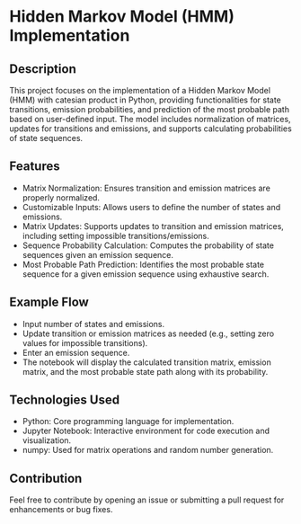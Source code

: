 # Hidden Markov Model (HMM) Implementation

## Description
This project focuses on the implementation of a Hidden Markov Model (HMM) with catesian product in Python, providing functionalities for state transitions, emission probabilities, and prediction of the most probable path based on user-defined input. The model includes normalization of matrices, updates for transitions and emissions, and supports calculating probabilities of state sequences.

## Features
- Matrix Normalization: Ensures transition and emission matrices are properly normalized.
- Customizable Inputs: Allows users to define the number of states and emissions.
- Matrix Updates: Supports updates to transition and emission matrices, including setting impossible transitions/emissions.
- Sequence Probability Calculation: Computes the probability of state sequences given an emission sequence.
- Most Probable Path Prediction: Identifies the most probable state sequence for a given emission sequence using exhaustive search.

## Example Flow
- Input number of states and emissions.
- Update transition or emission matrices as needed (e.g., setting zero values for impossible transitions).
- Enter an emission sequence.
- The notebook will display the calculated transition matrix, emission matrix, and the most probable state path along with its probability.

## Technologies Used
- Python: Core programming language for implementation.
- Jupyter Notebook: Interactive environment for code execution and visualization.
- numpy: Used for matrix operations and random number generation.

## Contribution
Feel free to contribute by opening an issue or submitting a pull request for enhancements or bug fixes.
